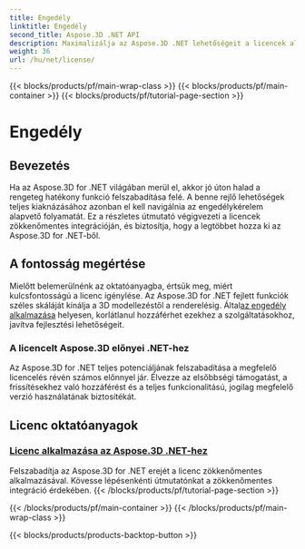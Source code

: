 ```yaml
---
title: Engedély
linktitle: Engedély
second_title: Aspose.3D .NET API
description: Maximalizálja az Aspose.3D .NET lehetőségeit a licencek alkalmazásáról szóló részletes oktatóanyagunkkal. Gondoskodjon zökkenőmentes integrációs folyamatról, és oldja fel a hatékony funkciókat.
weight: 36
url: /hu/net/license/
---
```


{{< blocks/products/pf/main-wrap-class >}}
{{< blocks/products/pf/main-container >}}
{{< blocks/products/pf/tutorial-page-section >}}

# Engedély

## Bevezetés

Ha az Aspose.3D for .NET világában merül el, akkor jó úton halad a rengeteg hatékony funkció felszabadítása felé. A benne rejlő lehetőségek teljes kiaknázásához azonban el kell navigálnia az engedélykérelem alapvető folyamatát. Ez a részletes útmutató végigvezeti a licencek zökkenőmentes integrációján, és biztosítja, hogy a legtöbbet hozza ki az Aspose.3D for .NET-ből.

## A fontosság megértése

 Mielőtt belemerülnénk az oktatóanyagba, értsük meg, miért kulcsfontosságú a licenc igénylése. Az Aspose.3D for .NET fejlett funkciók széles skáláját kínálja a 3D modellezéstől a renderelésig. Által[az engedély alkalmazása](./apply-license/) helyesen, korlátlanul hozzáférhet ezekhez a szolgáltatásokhoz, javítva fejlesztési lehetőségeit.

### A licencelt Aspose.3D előnyei .NET-hez

Az Aspose.3D for .NET teljes potenciáljának felszabadítása a megfelelő licencelés révén számos előnnyel jár. Élvezze az elsőbbségi támogatást, a frissítésekhez való hozzáférést és a teljes funkcionalitású, jogilag megfelelő verzió használatának biztosítékát.

## Licenc oktatóanyagok
### [Licenc alkalmazása az Aspose.3D .NET-hez](./apply-license/)
Felszabadítja az Aspose.3D for .NET erejét a licenc zökkenőmentes alkalmazásával. Kövesse lépésenkénti útmutatónkat a zökkenőmentes integráció érdekében.
{{< /blocks/products/pf/tutorial-page-section >}}

{{< /blocks/products/pf/main-container >}}
{{< /blocks/products/pf/main-wrap-class >}}

{{< blocks/products/products-backtop-button >}}
